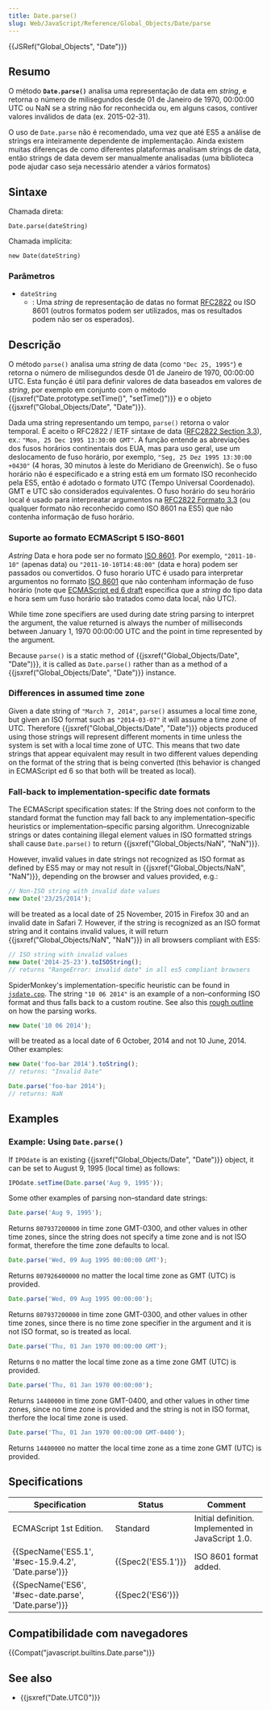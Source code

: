 ```yaml
---
title: Date.parse()
slug: Web/JavaScript/Reference/Global_Objects/Date/parse
---
```

{{JSRef("Global_Objects", "Date")}}

## Resumo

O método **`Date.parse()`** analisa uma representação de data em _string_, e retorna o número de milisegundos desde 01 de Janeiro de 1970, 00:00:00 UTC ou NaN se a string não for reconhecida ou, em alguns casos, contiver valores inválidos de data (ex. 2015-02-31).

O uso de `Date.parse` não é recomendado, uma vez que até ES5 a análise de strings era inteiramente dependente de implementação. Ainda existem muitas diferenças de como diferentes plataformas analisam strings de data, então strings de data devem ser manualmente analisadas (uma biblioteca pode ajudar caso seja necessário atender a vários formatos)

## Sintaxe

Chamada direta:

```
Date.parse(dateString)
```

Chamada implícita:

```
new Date(dateString)
```

### Parâmetros

- `dateString`
  - : Uma _string_ de representação de datas no format [RFC2822](http://tools.ietf.org/html/rfc2822#page-14) ou ISO 8601 (outros formatos podem ser utilizados, mas os resultados podem não ser os esperados).

## Descrição

O método `parse()` analisa uma _string_ de data (como `"Dec 25, 1995"`) e retorna o número de milisegundos desde 01 de Janeiro de 1970, 00:00:00 UTC. Esta função é útil para definir valores de data baseados em valores de _string_, por exemplo em conjunto com o método {{jsxref("Date.prototype.setTime()", "setTime()")}} e o objeto {{jsxref("Global_Objects/Date", "Date")}}.

Dada uma string representando um tempo, `parse()` retorna o valor temporal. É aceito o RFC2822 / IETF sintaxe de data ([RFC2822 Section 3.3](http://tools.ietf.org/html/rfc2822#page-14)), ex.: `"Mon, 25 Dec 1995 13:30:00 GMT"`. A função entende as abreviações dos fusos horários continentais dos EUA, mas para uso geral, use um deslocamento de fuso horário, por exemplo, `"Seg, 25 Dez 1995 13:30:00 +0430"` (4 horas, 30 minutos à leste do Meridiano de Greenwich). Se o fuso horário não é especificado e a string está em um formato ISO reconhecido pela ES5, então é adotado o formato UTC (Tempo Universal Coordenado). GMT e UTC são considerados equivalentes. O fuso horário do seu horário local é usado para interpreatar argumentos na [RFC2822 Formato 3.3](http://tools.ietf.org/html/rfc2822#page-14) (ou qualquer formato não reconhecido como ISO 8601 na ES5) que não contenha informação de fuso horário.

### Suporte ao formato ECMAScript 5 ISO-8601

_Astring_ Data e hora pode ser no formato [ISO 8601](http://www.w3.org/TR/NOTE-datetime). Por exemplo, `"2011-10-10"` (apenas data) ou `"2011-10-10T14:48:00"` (data e hora) podem ser passados ou convertidos. O fuso horario UTC é usado para interpretar argumentos no formato [ISO 8601](http://www.w3.org/TR/NOTE-datetime) que não contenham informação de fuso horário (note que [ECMAScript ed 6 draft](http://people.mozilla.org/~jorendorff/es6-draft.html#sec-date-time-string-format) especifica que a _string_ do tipo data e hora sem um fuso horário são tratados como data local, não UTC).

While time zone specifiers are used during date string parsing to interpret the argument, the value returned is always the number of milliseconds between January 1, 1970 00:00:00 UTC and the point in time represented by the argument.

Because `parse()` is a static method of {{jsxref("Global_Objects/Date", "Date")}}, it is called as `Date.parse()` rather than as a method of a {{jsxref("Global_Objects/Date", "Date")}} instance.

### Differences in assumed time zone

Given a date string of `"March 7, 2014"`, `parse()` assumes a local time zone, but given an ISO format such as `"2014-03-07"` it will assume a time zone of UTC. Therefore {{jsxref("Global_Objects/Date", "Date")}} objects produced using those strings will represent different moments in time unless the system is set with a local time zone of UTC. This means that two date strings that appear equivalent may result in two different values depending on the format of the string that is being converted (this behavior is changed in ECMAScript ed 6 so that both will be treated as local).

### Fall-back to implementation-specific date formats

The ECMAScript specification states: If the String does not conform to the standard format the function may fall back to any implementation–specific heuristics or implementation–specific parsing algorithm. Unrecognizable strings or dates containing illegal element values in ISO formatted strings shall cause `Date.parse()` to return {{jsxref("Global_Objects/NaN", "NaN")}}.

However, invalid values in date strings not recognized as ISO format as defined by ES5 may or may not result in {{jsxref("Global_Objects/NaN", "NaN")}}, depending on the browser and values provided, e.g.:

```js
// Non-ISO string with invalid date values
new Date('23/25/2014');
```

will be treated as a local date of 25 November, 2015 in Firefox 30 and an invalid date in Safari 7. However, if the string is recognized as an ISO format string and it contains invalid values, it will return {{jsxref("Global_Objects/NaN", "NaN")}} in all browsers compliant with ES5:

```js
// ISO string with invalid values
new Date('2014-25-23').toISOString();
// returns "RangeError: invalid date" in all es5 compliant browsers
```

SpiderMonkey's implementation-specific heuristic can be found in [`jsdate.cpp`](http://mxr.mozilla.org/mozilla-central/source/js/src/jsdate.cpp?rev=64553c483cd1#889). The string `"10 06 2014"` is an example of a non–conforming ISO format and thus falls back to a custom routine. See also this [rough outline](https://bugzilla.mozilla.org/show_bug.cgi?id=1023155#c6) on how the parsing works.

```js
new Date('10 06 2014');
```

will be treated as a local date of 6 October, 2014 and not 10 June, 2014. Other examples:

```js
new Date('foo-bar 2014').toString();
// returns: "Invalid Date"

Date.parse('foo-bar 2014');
// returns: NaN
```

## Examples

### Example: Using `Date.parse()`

If `IPOdate` is an existing {{jsxref("Global_Objects/Date", "Date")}} object, it can be set to August 9, 1995 (local time) as follows:

```js
IPOdate.setTime(Date.parse('Aug 9, 1995'));
```

Some other examples of parsing non–standard date strings:

```js
Date.parse('Aug 9, 1995');
```

Returns `807937200000` in time zone GMT-0300, and other values in other time zones, since the string does not specify a time zone and is not ISO format, therefore the time zone defaults to local.

```js
Date.parse('Wed, 09 Aug 1995 00:00:00 GMT');
```

Returns `807926400000` no matter the local time zone as GMT (UTC) is provided.

```js
Date.parse('Wed, 09 Aug 1995 00:00:00');
```

Returns `807937200000` in time zone GMT-0300, and other values in other time zones, since there is no time zone specifier in the argument and it is not ISO format, so is treated as local.

```js
Date.parse('Thu, 01 Jan 1970 00:00:00 GMT');
```

Returns `0` no matter the local time zone as a time zone GMT (UTC) is provided.

```js
Date.parse('Thu, 01 Jan 1970 00:00:00');
```

Returns `14400000` in time zone GMT-0400, and other values in other time zones, since no time zone is provided and the string is not in ISO format, therfore the local time zone is used.

```js
Date.parse('Thu, 01 Jan 1970 00:00:00 GMT-0400');
```

Returns `14400000` no matter the local time zone as a time zone GMT (UTC) is provided.

## Specifications

| Specification                                                        | Status                   | Comment                                            |
| -------------------------------------------------------------------- | ------------------------ | -------------------------------------------------- |
| ECMAScript 1st Edition.                                              | Standard                 | Initial definition. Implemented in JavaScript 1.0. |
| {{SpecName('ES5.1', '#sec-15.9.4.2', 'Date.parse')}} | {{Spec2('ES5.1')}} | ISO 8601 format added.                             |
| {{SpecName('ES6', '#sec-date.parse', 'Date.parse')}} | {{Spec2('ES6')}}     |                                                    |

## Compatibilidade com navegadores

{{Compat("javascript.builtins.Date.parse")}}

## See also

- {{jsxref("Date.UTC()")}}
